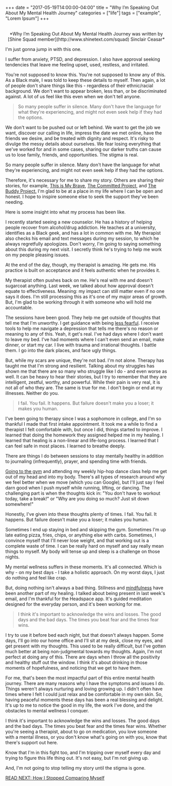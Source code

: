 +++
  date = "2017-05-19T14:00:00-04:00"
  title = "Why I’m Speaking Out About My Mental Health Journey"
  categories = ["life"]
  tags = ["example", "Lorem Ipsum"]
+++



<br>
<center> *Why I’m Speaking Out About My Mental Health Journey was written by [Shine Squad member](http://www.shinetext.com/squad) Sinclair Ceasar* </center>

<span class="dropcap">I</span>'m just gonna jump in with this one. 

I suffer from anxiety, PTSD, and depression. I also have approval seeking tendencies that leave me feeling upset, used, restless, and irritated.

You're not supposed to know this. You're not supposed to know any of this. As a Black male, I was told to keep these details to myself. Then again, a lot of people don't share things like this - regardless of their ethnic/racial background. We don't want to appear broken, less than, or be discriminated against. A lot of us feel like this even when we don't tell anyone. 

> So many people suffer in silence. Many don't have the language for what they're experiencing, and might not even seek help if they had the options.

We don't want to be pushed out or left behind. We want to get the job we want, discover our calling in life, impress the date we met online, have the friends we desire, and be treated with dignity and respect. It's risky to divulge the messy details about ourselves. We fear losing everything that we've worked for and in some cases, sharing our darker truths can cause us to lose family, friends, and opportunities. The stigma is real. 

So many people suffer in silence. Many don't have the language for what they're experiencing, and might not even seek help if they had the options.

Therefore, it's necessary for me to share my story. Others are sharing their stories, for example, [This is My Brave](https://thisismybrave.org/), [The Committed Project](http://thecommittedproject.org/), and [The Buddy Project.](http://www.buddy-project.org/) I'm glad to be at a place in my life where I can be open and honest. I hope to inspire someone else to seek the support they've been needing.

Here is some insight into what my process has been like. 

I recently started seeing a new counselor. He has a history of helping people recover from alcohol/drug addiction. He teaches at a university, identifies as a Black geek, and has a lot in common with me. My therapist also checks his email and text messages during my session, to which he always regretfully apologizes. Don't worry, I'm going to saying something about this during my next visit. I secretly think he's trying to help me work on my people pleasing issues.

At the end of the day, though, my therapist is amazing. He gets me. His practice is built on acceptance and it feels authentic when he provides it.

My therapist often pushes back on me. He's real with me and doesn't sugarcoat anything. Last week, we talked about how approval doesn't equate to effectiveness. Meaning: my impact can still matter even if no one says it does. I'm still processing this as it's one of my major areas of growth. But, I'm glad to be working through it with someone who will hold me accountable. 

The sessions have been good. They help me get outside of thoughts that tell me that I'm unworthy. I get guidance with being [less fearful](http://advice.shinetext.com/articles/3-ways-to-slay-your-fears-and-why-we-worry-so-much/). I receive tools to help me navigate a depression that tells me there's no reason or meaning to any of this. Yeah, it get's real. I've had days where I don’t want to leave my bed. I've had moments where I can't even send an email, make dinner, or start my car. I live with trauma and irrational thoughts. I battle them. I go into the dark places, and face ugly things. 

But, while my scars are unique, they're not bad. I'm not alone. Therapy has taught me that I'm strong and resilient. Talking about my struggles has shown me that there are so many who struggle like I do - and even worse as well. It can be heavy to hear their stories, but I try to remember that they are intelligent, zestful, worthy, and powerful. While their pain is very real, it is not all of who they are. The same is true for me. I don't begin or end at my illnesses. Neither do you.

> I fail. You fail. It happens. But failure doesn't make you a loser; it makes you human. 

I've been going to therapy since I was a sophomore in college, and I'm so thankful I made that first intake appointment. It took me a while to find a therapist I felt comfortable with, but once I did, things started to improve. I learned that doing the homework they assigned helped me in my healing. I learned that healing is a non-linear and life-long process. I learned that I can feel safe in most places. I learned to breathe deeply. 

There are things I do between sessions to stay mentally healthy in addition to journaling (infrequently), prayer, and spending time with friends. 

[Going to the gym](http://advice.shinetext.com/articles/how-running-became-my-best-therapy/) and attending my weekly hip-hop dance class help me get out of my head and into my body. There's all types of research around why we feel better when we move (which you can Google), but I'll just say I feel darn good when I push myself while running, lifting, or dancing. The challenging part is when the thoughts kick in: "You don't have to workout today, take a break!" or "Why are you doing so much? Just sit down somewhere!"

Honestly, I've given into these thoughts plenty of times. I fail. You fail. It happens. But failure doesn't make you a loser; it makes you human. 

Sometimes I end up staying in bed and skipping the gym. Sometimes I'm up late eating pizza, fries, chips, or anything else with carbs. Sometimes, I convince myself that I'll never lose weight, and that working out is a complete waste of time. I can be really hard on myself and say really mean things to myself. My body will tense up and sleep is a challenge on those nights.

My mental wellness suffers in these moments. It's all connected. Which is why - on my best days - I take a holistic approach. On my worst days, I just do nothing and feel like crap. 

But, doing nothing isn't always a bad thing. Stillness and [mindfulness](http://advice.shinetext.com/articles/three-ways-mindfulness-can-make-you-less-biased/) have been another part of my healing. I talked about being present in last week's email, and I'm thankful for the Headspace app. It's guided meditation designed for the everyday person, and it's been working for me.

> I think it's important to acknowledge the wins and losses. The good days and the bad days. The times you beat fear and the times fear wins.

I try to use it before bed each night, but that doesn't always happen. Some days, I'll go into our home office and I'll sit at my desk, close my eyes, and get present with my thoughts. This used to be really difficult, but I've gotten much better at being non-judgmental towards my thoughts. Again, I'm not perfect at doing any of this. There are days when I throw all the positivity and healthy stuff out the window. I think it's about drinking in those moments of hopefulness, and noticing that we get to have them. 

For me, that's been the most impactful part of this entire mental health journey. There are many reasons why I have the symptoms and issues I do. Things weren't always nurturing and loving growing up. I didn't often have times where I felt I could just relax and be comfortable in my own skin. So, having peaceful moments these days has been a real blessing and delight. It's up to me to notice the good in my life, the work I've done, and the obstacles to mental wellness I conquer.

I think it's important to acknowledge the wins and losses. The good days and the bad days. The times you beat fear and the times fear wins. Whether you're seeing a therapist, about to go on medication, you love someone with a mental illness, or you don't know what's going on with you, know that there's support out here. 

Know that I'm in this fight too, and I'm tripping over myself every day and trying to figure this life thing out. It's not easy, but I'm not giving up.

And, I'm not going to stop telling my story until the stigma is gone.

[READ NEXT: How I Stopped Comparing Myself](http://advice.shinetext.com/articles/how-this-shine-squad-member-stopped-comparing-himself-to-others/)

<div class="pubexchange_module" id="pubexchange_below_content" data-pubexchange-module-id="2323"></div>

<script>(function(w, d, s, id) {
 w.PUBX=w.PUBX || {pub: "shine_text", discover: false, lazy: true};
 var js, pjs = d.getElementsByTagName(s)[0];
 if (d.getElementById(id)) return;
 js = d.createElement(s); js.id = id; js.async = true;
 js.src = "//main.pubexchange.com/loader.min.js";
 pjs.parentNode.insertBefore(js, pjs);
}(window, document, "script", "pubexchange-jssdk"));</script>
